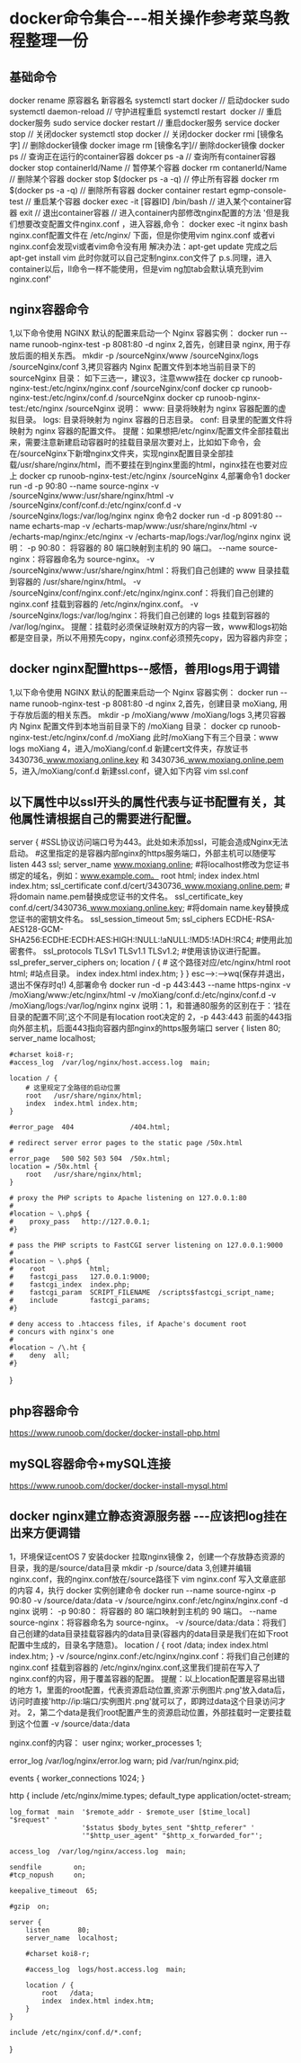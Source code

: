 # docker命令集合---相关操作参考菜鸟教程整理一份

## 基础命令  
docker rename 原容器名  新容器名
systemctl start docker // 启动docker
sudo systemctl daemon-reload // 守护进程重启
systemctl restart  docker // 重启docker服务
sudo service docker restart // 重启docker服务
service docker stop // 关闭docker
systemctl stop docker // 关闭docker
docker rmi [镜像名字] // 删除docker镜像
docker image rm [镜像名字]// 删除docker镜像
docker ps // 查询正在运行的container容器
dokcer ps -a // 查询所有container容器
docker stop containerId/Name // 暂停某个容器
docker rm contanerId/Name // 删除某个容器
docker stop $(docker ps -a -q) // 停止所有容器 
docker rm $(docker ps -a -q) // 删除所有容器
docker container restart egmp-console-test // 重启某个容器
docker exec -it [容器ID] /bin/bash // 进入某个container容器
exit // 退出container容器
// 进入container内部修改nginx配置的方法
'但是我们想要改变配置文件nginx.conf ，进入容器,命令：
docker exec -it nginx bash
nginx.conf配置文件在 /etc/nginx/ 下面，但是你使用vim nginx.conf 或者vi nginx.conf会发现vi或者vim命令没有用
解决办法：apt-get  update  完成之后 apt-get install vim
此时你就可以自己定制nginx.con文件了
p.s.同理，进入container以后，ll命令一样不能使用，但是vim ng加tab会默认填充到vim nginx.conf'

## nginx容器命令  

1,以下命令使用 NGINX 默认的配置来启动一个 Nginx 容器实例：
docker run --name runoob-nginx-test -p 8081:80 -d nginx
2,首先，创建目录 nginx, 用于存放后面的相关东西。
mkdir -p /sourceNginx/www /sourceNginx/logs /sourceNginx/conf
3,拷贝容器内 Nginx 配置文件到本地当前目录下的 sourceNginx 目录：
如下三选一，建议3，注意www挂在
docker cp runoob-nginx-test:/etc/nginx/nginx.conf /sourceNginx/conf
docker cp runoob-nginx-test:/etc/nginx/conf.d /sourceNginx
docker cp runoob-nginx-test:/etc/nginx /sourceNginx
说明：
 www: 目录将映射为 nginx 容器配置的虚拟目录。
 logs: 目录将映射为 nginx 容器的日志目录。
 conf: 目录里的配置文件将映射为 nginx 容器的配置文件。
提醒：如果想把/etc/nginx/配置文件全部挂载出来，需要注意新建启动容器时的挂载目录层次要对上，比如如下命令，会在/sourceNginx下新增nginx文件夹，实现nginx配置目录全部挂载/usr/share/nginx/html，而不要挂在到nginx里面的html，nginx挂在也要对应上
docker cp runoob-nginx-test:/etc/nginx /sourceNginx
4,部署命令1
docker run -d -p 90:80 --name source-nginx -v /sourceNginx/www:/usr/share/nginx/html -v /sourceNginx/conf/conf.d:/etc/nginx/conf.d -v /sourceNginx/logs:/var/log/nginx nginx
命令2
docker run -d -p 8091:80 --name echarts-map -v /echarts-map/www:/usr/share/nginx/html -v /echarts-map/nginx:/etc/nginx -v /echarts-map/logs:/var/log/nginx nginx
说明：
-p 90:80： 将容器的 80 端口映射到主机的 90 端口。
--name source-nginx：将容器命名为 source-nginx。
-v /sourceNginx/www:/usr/share/nginx/html：将我们自己创建的 www 目录挂载到容器的 /usr/share/nginx/html。
-v /sourceNginx/conf/nginx.conf:/etc/nginx/nginx.conf：将我们自己创建的 nginx.conf 挂载到容器的 /etc/nginx/nginx.conf。
-v /sourceNginx/logs:/var/log/nginx：将我们自己创建的 logs 挂载到容器的 /var/log/nginx。
提醒：挂载时必须保证映射双方的内容一致，www和logs初始都是空目录，所以不用预先copy，nginx.conf必须预先copy，因为容器内非空；

## docker nginx配置https--感悟，善用logs用于调错
1,以下命令使用 NGINX 默认的配置来启动一个 Nginx 容器实例：
docker run --name runoob-nginx-test -p 8081:80 -d nginx
2,首先，创建目录 moXiang, 用于存放后面的相关东西。
mkdir -p /moXiang/www /moXiang/logs
3,拷贝容器内 Nginx 配置文件到本地当前目录下的 /moXiang 目录：
docker cp runoob-nginx-test:/etc/nginx/conf.d /moXiang
此时/moXiang下有三个目录：www logs moXiang
4，进入/moXiang/conf.d 新建cert文件夹，存放证书3430736_www.moxiang.online.key 和 3430736_www.moxiang.online.pem
5，进入/moXiang/conf.d 新建ssl.conf，键入如下内容
vim ssl.conf
## 以下属性中以ssl开头的属性代表与证书配置有关，其他属性请根据自己的需要进行配置。
server {
  #SSL协议访问端口号为443。此处如未添加ssl，可能会造成Nginx无法启动。
  #这里指定的是容器内部nginx的https服务端口，外部主机可以随便写
  listen 443 ssl;
  server_name www.moxiang.online;  #将localhost修改为您证书绑定的域名，例如：www.example.com。
  root html;
  index index.html index.htm;
  ssl_certificate conf.d/cert/3430736_www.moxiang.online.pem;   #将domain name.pem替换成您证书的文件名。
  ssl_certificate_key conf.d/cert/3430736_www.moxiang.online.key;   #将domain name.key替换成您证书的密钥文件名。
  ssl_session_timeout 5m;
  ssl_ciphers ECDHE-RSA-AES128-GCM-SHA256:ECDHE:ECDH:AES:HIGH:!NULL:!aNULL:!MD5:!ADH:!RC4;  #使用此加密套件。
  ssl_protocols TLSv1 TLSv1.1 TLSv1.2;   #使用该协议进行配置。
  ssl_prefer_server_ciphers on;
  location / {
    # 这个路径对应/etc/nginx/html
    root html;   #站点目录。
    index index.html index.htm;
  }
}
esc-->:-->wq(保存并退出，退出不保存时q!)
4,部署命令
docker run -d -p 443:443 --name https-nginx -v /moXiang/www:/etc/nginx/html  -v /moXiang/conf.d:/etc/nginx/conf.d -v /moXiang/logs:/var/log/nginx nginx
说明：1，和普通80服务的区别在于：‘挂在目录的配置不同’,这个不同是有location root决定的
      2，-p 443:443 前面的443指向外部主机，后面443指向容器内部nginx的https服务端口
server {
    listen       80;
    server_name  localhost;

    #charset koi8-r;
    #access_log  /var/log/nginx/host.access.log  main;

    location / {
        # 这里规定了全路径的启动位置
        root   /usr/share/nginx/html;
        index  index.html index.htm;
    }

    #error_page  404              /404.html;

    # redirect server error pages to the static page /50x.html
    #
    error_page   500 502 503 504  /50x.html;
    location = /50x.html {
        root   /usr/share/nginx/html;
    }

    # proxy the PHP scripts to Apache listening on 127.0.0.1:80
    #
    #location ~ \.php$ {
    #    proxy_pass   http://127.0.0.1;
    #}

    # pass the PHP scripts to FastCGI server listening on 127.0.0.1:9000
    #
    #location ~ \.php$ {
    #    root           html;
    #    fastcgi_pass   127.0.0.1:9000;
    #    fastcgi_index  index.php;
    #    fastcgi_param  SCRIPT_FILENAME  /scripts$fastcgi_script_name;
    #    include        fastcgi_params;
    #}

    # deny access to .htaccess files, if Apache's document root
    # concurs with nginx's one
    #
    #location ~ /\.ht {
    #    deny  all;
    #}
}


## php容器命令

https://www.runoob.com/docker/docker-install-php.html

## mySQL容器命令+mySQL连接

https://www.runoob.com/docker/docker-install-mysql.html

## docker nginx建立静态资源服务器  ---应该把log挂在出来方便调错

1，环境保证centOS 7 安装docker 拉取nginx镜像
2，创建一个存放静态资源的目录，我的是/source/data目录
mkdir -p /source/data
3,创建并编辑nginx.conf，我的nginx.conf放在/source路径下
vim nginx.conf
写入文章底部的内容
4，执行 docker 实例创建命令
docker run --name source-nginx -p 90:80 -v /source/data:/data -v /source/nginx.conf:/etc/nginx/nginx.conf -d nginx
说明：
-p 90:80： 将容器的 80 端口映射到主机的 90 端口。
--name source-nginx：将容器命名为 source-nginx。
-v /source/data:/data：将我们自己创建的data目录挂载容器内的data目录(容器内的data目录是我们在如下root配置中生成的，目录名字随意)。
    location / {
        root   /data;
        index  index.html index.htm;
    }
-v /source/nginx.conf:/etc/nginx/nginx.conf：将我们自己创建的 nginx.conf 挂载到容器的 /etc/nginx/nginx.conf,这里我们提前在写入了nginx.conf的内容，用于覆盖容器的配置。
提醒：以上location配置是容易出错的地方
1，里面的root配置，代表资源启动位置,资源'示例图片.png'放入data后，访问时直接'http://ip:端口/实例图片.png'就可以了，即跨过data这个目录访问才对。
2，第二个data是我们root配置产生的资源启动位置，外部挂载时一定要挂载到这个位置
-v /source/data:/data

nginx.conf的内容：
user  nginx;
worker_processes  1;

error_log  /var/log/nginx/error.log warn;
pid        /var/run/nginx.pid;

events {
    worker_connections  1024;
}

http {
    include       /etc/nginx/mime.types;
    default_type  application/octet-stream;

    log_format  main  '$remote_addr - $remote_user [$time_local] "$request" '
                      '$status $body_bytes_sent "$http_referer" '
                      '"$http_user_agent" "$http_x_forwarded_for"';

    access_log  /var/log/nginx/access.log  main;

    sendfile        on;
    #tcp_nopush     on;

    keepalive_timeout  65;

    #gzip  on;

    server {
        listen       80;
        server_name  localhost;

        #charset koi8-r;

        #access_log  logs/host.access.log  main;

        location / {
            root   /data;
            index  index.html index.htm;
        }
    }

    include /etc/nginx/conf.d/*.conf;
}

